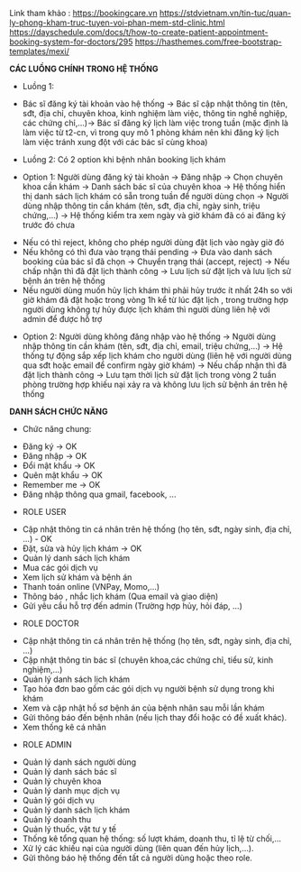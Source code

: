 Link tham khảo :
https://bookingcare.vn
https://stdvietnam.vn/tin-tuc/quan-ly-phong-kham-truc-tuyen-voi-phan-mem-std-clinic.html
https://dayschedule.com/docs/t/how-to-create-patient-appointment-booking-system-for-doctors/295
https://hasthemes.com/free-bootstrap-templates/mexi/

**********CÁC LUỒNG CHÍNH TRONG HỆ THỐNG**********
* Luồng 1:
- Bác sĩ đăng ký tài khoản vào hệ thống -> Bác sĩ cập nhật thông tin (tên, sđt, địa chỉ, chuyên khoa, kinh nghiệm làm việc, thông tin nghề nghiệp, các chứng chỉ,...)-> Bác sĩ 
đăng ký lịch làm việc trong tuần (mặc định là làm việc từ t2-cn, vì trong quy mô 1 phòng khám nên khi đăng ký lịch làm việc tránh xung đột với các bác sĩ cùng khoa)

* Luồng 2: Có 2 option khi bệnh nhân booking lịch khám
- Option 1: 
Người dùng đăng ký tài khoản -> Đăng nhập -> Chọn chuyên khoa cần khám -> Danh sách bác sĩ của chuyên khoa -> Hệ thống hiển thị danh sách lịch khám có sẵn trong tuần 
để người dùng chọn -> Người dùng nhập thông tin cần khám (tên, sđt, địa chỉ, ngày sinh, triệu chứng,...) -> Hệ thống kiểm tra xem ngày và giờ khám đã có ai đăng ký trước đó chưa 
+ Nếu có thì reject, không cho phép người dùng đặt lịch vào ngày giờ đó
+ Nếu không có thì đưa vào trạng thái pending -> Đưa vào danh sách booking của bác sĩ đã chọn -> Chuyển trạng thái (accept, reject) -> Nếu chấp nhận thì đã đặt lịch thành công 
-> Lưu lịch sử đặt lịch và lưu lịch sử bệnh án trên hệ thống
+ Nếu người dùng muốn hủy lịch khám thì phải hủy trước ít nhất 24h so với giờ khám đã đặt hoặc trong vòng 1h kể từ lúc đặt lịch , trong trường hợp người dùng không tự hủy được lịch
khám thì người dùng liên hệ với admin để được hỗ trợ
- Option 2: 
Người dùng không đăng nhập vào hệ thống -> Người dùng nhập thông tin cần khám (tên, sđt, địa chỉ, email, triệu chứng,...) -> Hệ thống tự động sắp xếp lịch khám cho người dùng
  (liên hệ với người dùng qua sđt hoặc email để confirm ngày giờ khám) -> Nếu chấp nhận thì đã đặt lịch thành công -> Lưu tạm thời lịch sử đặt lịch trong vòng 2 tuần phòng trường 
hợp khiếu nại xảy ra và không lưu lịch sử bệnh án trên hệ thống

**********DANH SÁCH CHỨC NĂNG**********
* Chức năng chung:
- Đăng ký -> OK
- Đăng nhập -> OK
- Đổi mật khẩu -> OK
- Quên mật khẩu -> OK
- Remember me -> OK
- Đăng nhập thông qua gmail, facebook, ...

* ROLE USER
- Cập nhật thông tin cá nhân trên hệ thống (họ tên, sđt, ngày sinh, địa chỉ, ...) - OK
- Đặt, sửa và hủy lịch khám -> OK
- Quản lý danh sách lịch khám
- Mua các gói dịch vụ
- Xem lịch sử khám và bệnh án
- Thanh toán online (VNPay, Momo,...)
- Thông báo , nhắc lịch khám (Qua email và giao diện)
- Gửi yêu cầu hỗ trợ đến admin (Trường hợp hủy, hỏi đáp, ...)

* ROLE DOCTOR
- Cập nhật thông tin cá nhân trên hệ thống (họ tên, sđt, ngày sinh, địa chỉ, ...)
- Cập nhật thông tin bác sĩ (chuyên khoa,các chứng chỉ, tiểu sử, kinh nghiệm,...)
- Quản lý danh sách lịch khám
- Tạo hóa đơn bao gồm các gói dịch vụ người  bệnh sử dụng trong khi khám
- Xem và cập nhật hồ sơ bệnh án của bệnh nhân sau mỗi lần khám
- Gửi thông báo đến bệnh nhân (nếu lịch thay đổi hoặc có đề xuất khác).
- Xem thống kê cá nhân

* ROLE ADMIN
- Quản lý danh sách người dùng 
- Quản lý danh sách bác sĩ 
- Quản lý chuyên khoa
- Quản lý danh mục dịch vụ
- Quản lý gói dịch vụ
- Quản lý danh sách lịch khám
- Quản lý doanh thu
- Quản lý thuốc, vật tư y tế
- Thống kê tổng quan hệ thống: số lượt khám, doanh thu, tỉ lệ từ chối,...
- Xử lý các khiếu nại của người dùng (liên quan đến hủy lịch,...).
- Gửi thông báo hệ thống đến tất cả người dùng hoặc theo role.

